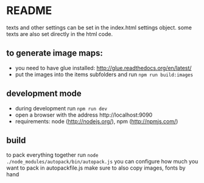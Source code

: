 # README

texts and other settings can be set in the index.html settings object. some texts are also set directly in the html code.

## to generate image maps:
- you need to have glue installed: http://glue.readthedocs.org/en/latest/
- put the images into the items subfolders and run `npm run build:images`

## development mode
- during development run `npm run dev`
- open a browser with the address http://localhost:9090
- requirements: node (http://nodejs.org/), npm (http://npmjs.com/)

 ## build
 to pack everything together run
 `node ./node_modules/autopack/bin/autopack.js`
 you can configure how much you want to pack in autopackfile.js
 make sure to also copy images, fonts by hand
